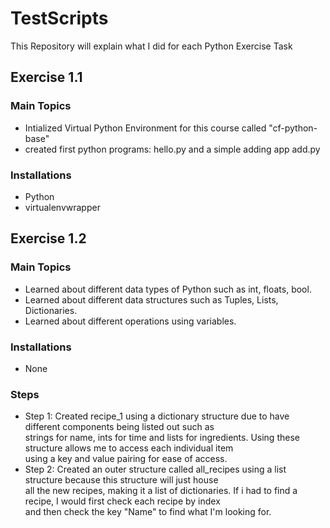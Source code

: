 # TestScripts

This Repository will explain what I did for each Python Exercise Task<br/>

## Exercise 1.1

### Main Topics

- Intialized Virtual Python Environment for this course called "cf-python-base"
- created first python programs: hello.py and a simple adding app add.py

### Installations

- Python
- virtualenvwrapper

## Exercise 1.2

### Main Topics

- Learned about different data types of Python such as int, floats, bool.
- Learned about different data structures such as Tuples, Lists, Dictionaries.
- Learned about different operations using variables.

### Installations

- None

### Steps

- Step 1: Created recipe_1 using a dictionary structure due to have different components being listed out such as<br>
  strings for name, ints for time and lists for ingredients. Using these structure allows me to access each individual item <br>
  using a key and value pairing for ease of access.
- Step 2: Created an outer structure called all_recipes using a list structure because this structure will just house <br>
  all the new recipes, making it a list of dictionaries. If i had to find a recipe, I would first check each recipe by index <br>
  and then check the key "Name" to find what I'm looking for.
